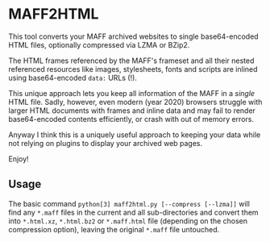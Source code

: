 # MAFF2HTML

This tool converts your MAFF archived websites to single base64-encoded HTML files, optionally compressed via LZMA or BZip2.

The HTML frames referenced by the MAFF's frameset and all their nested referenced resources like images, stylesheets, fonts and scripts are inlined using base64-encoded `data:` URLs (!).

This unique approach lets you keep all information of the MAFF in a *single* HTML file.
Sadly, however, even modern (year 2020) browsers struggle with larger HTML documents with frames and inline data and may fail to render base64-encoded contents efficiently, or crash with out of memory errors.

Anyway I think this is a uniquely useful approach to keeping your data while not relying on plugins to display your archived web pages.

Enjoy!


## Usage
The basic command `python[3] maff2html.py [--compress [--lzma]]` will find any `*.maff` files in the current and all sub-directories and convert them into `*.html.xz`, `*.html.bz2` or `*.maff.html` file (depending on the chosen compression option), leaving the original `*.maff` file untouched.
